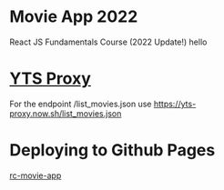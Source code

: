 # Movie App 2022

React JS Fundamentals Course (2022 Update!)
hello

# [YTS Proxy](https://github.com/serranoarevalo/yts-proxy) 
For the endpoint /list_movies.json use https://yts-proxy.now.sh/list_movies.json

# Deploying to Github Pages
[rc-movie-app](https://rahee-do.github.io/rc-movie-app)
